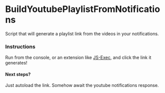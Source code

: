 # BuildYoutubePlaylistFromNotifications
Script that will generate a playlist link from the videos in your notifications.

### Instructions
Run from the console, or an extension like [JS-Exec](https://chrome.google.com/webstore/detail/js-exec/caeimpdeapdimekjkkkggpibnlijlnka), and click the link it generates!


#### Next steps?
Just autoload the link.
Somehow await the youtube notifications response.
